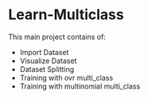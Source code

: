 # Learn-Multiclass
This main project contains of:
- Import Dataset
- Visualize Dataset
- Dataset Splitting
- Training with ovr multi_class
- Training with multinomial multi_class
